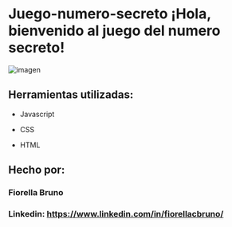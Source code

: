 # Juego-numero-secreto ¡Hola, bienvenido al juego del numero secreto!

![imagen](-)

## Herramientas utilizadas:

* Javascript

* CSS

* HTML

## Hecho por:

### Fiorella Bruno

### Linkedin: https://www.linkedin.com/in/fiorellacbruno/
